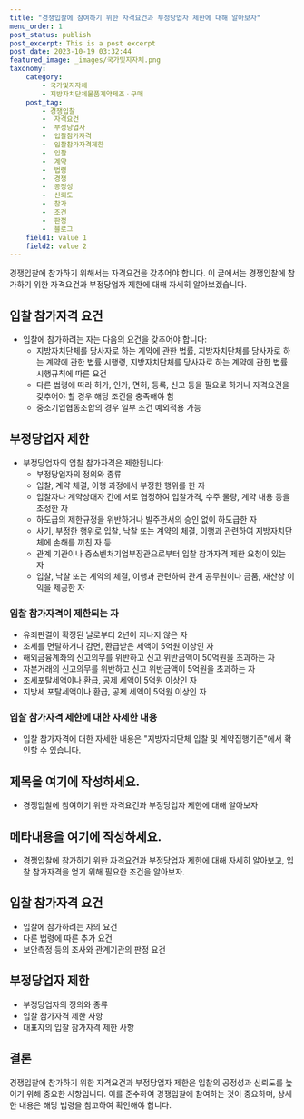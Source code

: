 ```yaml
---
title: "경쟁입찰에 참여하기 위한 자격요건과 부정당업자 제한에 대해 알아보자"
menu_order: 1
post_status: publish
post_excerpt: This is a post excerpt
post_date: 2023-10-19 03:32:44
featured_image: _images/국가및지자체.png
taxonomy:
    category:
        - 국가및지자체
        - 지방자치단체물품계약제조ㆍ구매
    post_tag:
        - 경쟁입찰
        -  자격요건
        -  부정당업자
        -  입찰참가자격
        -  입찰참가자격제한
        -  입찰
        -  계약
        -  법령
        -  경쟁
        -  공정성
        -  신뢰도
        -  참가
        -  조건
        -  판정
        -  블로그
    field1: value 1
    field2: value 2
---
```



경쟁입찰에 참가하기 위해서는 자격요건을 갖추어야 합니다. 이 글에서는 경쟁입찰에 참가하기 위한 자격요건과 부정당업자 제한에 대해 자세히 알아보겠습니다.

## 입찰 참가자격 요건
- 입찰에 참가하려는 자는 다음의 요건을 갖추어야 합니다:
  - 지방자치단체를 당사자로 하는 계약에 관한 법률, 지방자치단체를 당사자로 하는 계약에 관한 법률 시행령, 지방자치단체를 당사자로 하는 계약에 관한 법률 시행규칙에 따른 요건
  - 다른 법령에 따라 허가, 인가, 면허, 등록, 신고 등을 필요로 하거나 자격요건을 갖추어야 할 경우 해당 조건을 충족해야 함
  - 중소기업협동조합의 경우 일부 조건 예외적용 가능

## 부정당업자 제한
- 부정당업자의 입찰 참가자격은 제한됩니다:
  - 부정당업자의 정의와 종류
  - 입찰, 계약 체결, 이행 과정에서 부정한 행위를 한 자
  - 입찰자나 계약상대자 간에 서로 협정하여 입찰가격, 수주 물량, 계약 내용 등을 조정한 자
  - 하도급의 제한규정을 위반하거나 발주관서의 승인 없이 하도급한 자
  - 사기, 부정한 행위로 입찰, 낙찰 또는 계약의 체결, 이행과 관련하여 지방자치단체에 손해를 끼친 자 등
  - 관계 기관이나 중소벤처기업부장관으로부터 입찰 참가자격 제한 요청이 있는 자
  - 입찰, 낙찰 또는 계약의 체결, 이행과 관련하여 관계 공무원이나 금품, 재산상 이익을 제공한 자

### 입찰 참가자격이 제한되는 자
- 유죄판결이 확정된 날로부터 2년이 지나지 않은 자
- 조세를 면탈하거나 감면, 환급받은 세액이 5억원 이상인 자
- 해외금융계좌의 신고의무를 위반하고 신고 위반금액이 50억원을 초과하는 자
- 자본거래의 신고의무를 위반하고 신고 위반금액이 5억원을 초과하는 자
- 조세포탈세액이나 환급, 공제 세액이 5억원 이상인 자
- 지방세 포탈세액이나 환급, 공제 세액이 5억원 이상인 자

### 입찰 참가자격 제한에 대한 자세한 내용
- 입찰 참가자격에 대한 자세한 내용은 "지방자치단체 입찰 및 계약집행기준"에서 확인할 수 있습니다.

## 제목을 여기에 작성하세요.
- 경쟁입찰에 참여하기 위한 자격요건과 부정당업자 제한에 대해 알아보자

## 메타내용을 여기에 작성하세요.
- 경쟁입찰에 참가하기 위한 자격요건과 부정당업자 제한에 대해 자세히 알아보고, 입찰 참가자격을 얻기 위해 필요한 조건을 알아보자.

##  입찰 참가자격 요건
- 입찰에 참가하려는 자의 요건
- 다른 법령에 따른 추가 요건
- 보안측정 등의 조사와 관계기관의 판정 요건

##  부정당업자 제한
- 부정당업자의 정의와 종류
- 입찰 참가자격 제한 사항
- 대표자의 입찰 참가자격 제한 사항

## 결론
경쟁입찰에 참가하기 위한 자격요건과 부정당업자 제한은 입찰의 공정성과 신뢰도를 높이기 위해 중요한 사항입니다. 이를 준수하여 경쟁입찰에 참여하는 것이 중요하며, 상세한 내용은 해당 법령을 참고하여 확인해야 합니다.
